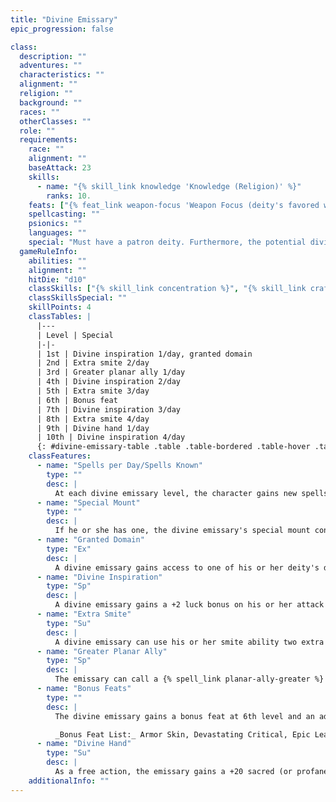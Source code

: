 ```yaml
---
title: "Divine Emissary"
epic_progression: false

class:
  description: ""
  adventures: ""
  characteristics: ""
  alignment: ""
  religion: ""
  background: ""
  races: ""
  otherClasses: ""
  role: ""
  requirements:
    race: ""
    alignment: ""
    baseAttack: 23
    skills:
      - name: "{% skill_link knowledge 'Knowledge (Religion)' %}"
        ranks: 10.
    feats: ["{% feat_link weapon-focus 'Weapon Focus (deity's favored weapon)' %}", "{% epic_feat_link great-smiting %}"]
    spellcasting: ""
    psionics: ""
    languages: ""
    special: "Must have a patron deity. Furthermore, the potential divine emissary must complete some quest that furthers his or her deity's goals so much that it impresses the deity."
  gameRuleInfo:
    abilities: ""
    alignment: ""
    hitDie: "d10"
    classSkills: ["{% skill_link concentration %}", "{% skill_link craft %}", "{% skill_link diplomacy %}", "{% skill_link disguise %}", "{% skill_link gather-information %}", "{% skill_link heal %}", "{% skill_link intimidate %}", "{% skill_link knowledge 'Knowledge (Religion)' %}", "{% skill_link profession %}", "{% skill_link search %}", "{% skill_link sense-motive %}", "{% skill_link spellcraft %}", "{% skill_link spot %}", "{% skill_link use-magic-device %}"]
    classSkillsSpecial: ""
    skillPoints: 4
    classTables: |
      |---
      | Level | Special
      |-|-
      | 1st | Divine inspiration 1/day, granted domain
      | 2nd | Extra smite 2/day
      | 3rd | Greater planar ally 1/day
      | 4th | Divine inspiration 2/day
      | 5th | Extra smite 3/day
      | 6th | Bonus feat
      | 7th | Divine inspiration 3/day
      | 8th | Extra smite 4/day
      | 9th | Divine hand 1/day
      | 10th | Divine inspiration 4/day
      {: #divine-emissary-table .table .table-bordered .table-hover .table-striped data-caption="Table: The Divine Emissary" }
    classFeatures:
      - name: "Spells per Day/Spells Known"
        type: ""
        desc: |
          At each divine emissary level, the character gains new spells per day (and spells known, if applicable) as if he or she had also gained a level in a spellcasting class to which he or she belonged before adding the prestige class level. If already an epic spell-caster, the character gains only the benefit noted under the Spells entry for that epic class. He or she does not, however, gain any other benefit a character of that class would have gained. If the character had more than one spellcasting class before becoming a divine emissary, the player must decide to which class to add the new level for the purpose of determining spells per day.
      - name: "Special Mount"
        type: ""
        desc: |
          If he or she has one, the divine emissary's special mount continues to increase in power. Every five levels after 1st, the special mount gains +2 bonus Hit Dice, its natural armor increases by +2, its Strength adjustment increases by +1, and its Intelligence increases by +1. The mount's spell resistance equals the divine emissary's class level + the class level that provided the special mount + 5.
      - name: "Granted Domain"
        type: "Ex"
        desc: |
          A divine emissary gains access to one of his or her deity's domains, as well as the granted power of that domain. The extra domain expands a paladin's selection of spells, but he or she does not gain the ability to cast higher-level spells than he or she otherwise could. Clerics gain an additional domain but otherwise use the rules for preparing spells from their domains normally.
      - name: "Divine Inspiration"
        type: "Sp"
        desc: |
          A divine emissary gains a +2 luck bonus on his or her attack and damage rolls for 10 rounds, once per day at 1st level, plus one additional time per day every three levels thereafter.
      - name: "Extra Smite"
        type: "Su"
        desc: |
          A divine emissary can use his or her smite ability two extra times per day, plus one additional time per day every three levels thereafter. To determine the damage with any smite attack, a divine emissary adds together his or her divine emissary levels and class levels that originally conferred the smite ability.
      - name: "Greater Planar Ally"
        type: "Sp"
        desc: |
          The emissary can call a {% spell_link planar-ally-greater %} (as the spell) once per day at 3rd level, plus one additional time per day every ten levels thereafter. The ally does not request a return favor when a divine emissary uses this ability.
      - name: "Bonus Feats"
        type: ""
        desc: |
          The divine emissary gains a bonus feat at 6th level and an additional bonus feat every ten levels thereafter.  These bonus feats must be selected from the list below.

          _Bonus Feat List:_ Armor Skin, Devastating Critical, Epic Leadership, Epic Prowess, Epic Reputation, Epic Toughness, Epic Weapon Focus, Great Smiting, Holy Strike, Improved Aura of Courage, Improved Combat Casting, Improved Spell Capacity, Legendary Commander, Legendary Rider, Overwhelming Critical, Perfect Health, Permanent Emanation, Planar Turning, Positive Energy Aura, Spectral Strike, Spontaneous Spell, Widen Aura of Courage.
      - name: "Divine Hand"
        type: "Su"
        desc: |
          As a free action, the emissary gains a +20 sacred (or profane if appropriate) bonus on his next melee or ranged attack roll, as long as the attack is made with the deity's favored weapon. The emissary can use divine hand once per day at 9th level, plus one additional time per day every ten levels thereafter.
    additionalInfo: ""
---
```


